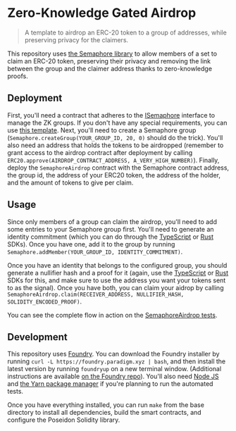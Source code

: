 # Zero-Knowledge Gated Airdrop

> A template to airdrop an ERC-20 token to a group of addresses, while preserving privacy for the claimers.

This repository uses [the Semaphore library](http://semaphore.appliedzkp.org) to allow members of a set to claim an ERC-20 token, preserving their privacy and removing the link between the group and the claimer address thanks to zero-knowledge proofs.

## Deployment

First, you'll need a contract that adheres to the [ISemaphore](./src/interfaces/ISemaphore.sol) interface to manage the ZK groups. If you don't have any special requirements, you can use [this template](./src/test/mock/Semaphore.sol). Next, you'll need to create a Semaphore group (`Semaphore.createGroup(YOUR_GROUP_ID, 20, 0)` should do the trick). You'll also need an address that holds the tokens to be airdropped (remember to grant access to the airdrop contract after deployment by calling `ERC20.approve(AIRDROP_CONTRACT_ADDRESS, A_VERY_HIGH_NUMBER)`). Finally, deploy the `SemaphoreAirdrop` contract with the Semaphore contract address, the group id, the address of your ERC20 token, the address of the holder, and the amount of tokens to give per claim.

## Usage

Since only members of a group can claim the airdrop, you'll need to add some entries to your Semaphore group first. You'll need to generate an identity commitment (which you can do through the [TypeScript](https://github.com/appliedzkp/zk-kit/tree/main/packages/identity) or [Rust](https://github.com/worldcoin/semaphore-rs) SDKs). Once you have one, add it to the group by running `Semaphore.addMember(YOUR_GROUP_ID, IDENTITY_COMMITMENT)`.

Once you have an identity that belongs to the configured group, you should generate a nullifier hash and a proof for it (again, use the [TypeScript](https://github.com/appliedzkp/zk-kit/tree/main/packages/protocols) or [Rust](https://github.com/worldcoin/semaphore-rs) SDKs for this, and make sure to use the address you want your tokens sent to as the signal). Once you have both, you can claim your aidrop by calling `SemaphoreAirdrop.claim(RECEIVER_ADDRESS, NULLIFIER_HASH, SOLIDITY_ENCODED_PROOF)`.

You can see the complete flow in action on the [SemaphoreAirdrop tests](./src/test/SemaphoreAirdrop.t.sol).

## Development

This repository uses [Foundry](https://github.com/gakonst/foundry). You can download the Foundry installer by running `curl -L https://foundry.paradigm.xyz | bash`, and then install the latest version by running `foundryup` on a new terminal window. (Additional instructions are available [on the Foundry repo](https://github.com/gakonst/foundry#installation)). You'll also need [Node JS](https://nodejs.org) and [the Yarn package manager](https://yarnpkg.com) if you're planning to run the automated tests.

Once you have everything installed, you can run `make` from the base directory to install all dependencies, build the smart contracts, and configure the Poseidon Solidity library.
